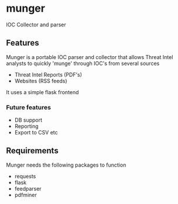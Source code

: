 # munger
IOC Collector and parser

## Features
Munger is a portable IOC parser and collector that allows Threat Intel
analysts to quickly 'munge' through IOC's from several sources
* Threat Intel Reports (PDF's)
* Websites (RSS feeds)

It uses a simple flask frontend

### Future features
* DB support
* Reporting
* Export to CSV etc

## Requirements
Munger needs the following packages to function
* requests
* flask
* feedparser
* pdfminer

